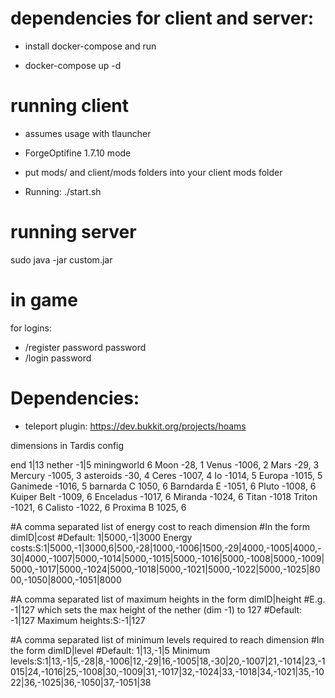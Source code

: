 # dependencies for client and server:

- install docker-compose and run

- docker-compose up -d

# running client

- assumes usage with tlauncher
- ForgeOptifine 1.7.10 mode
- put mods/ and client/mods folders into your client mods folder

- Running: ./start.sh

# running server

sudo java -jar custom.jar

# in game

for logins:

- /register password password
- /login password

# Dependencies:

- teleport plugin: https://dev.bukkit.org/projects/hoams





dimensions in Tardis config

end 1|13
nether -1|5
miningworld 6
Moon -28, 1
Venus -1006, 2
Mars -29, 3
Mercury -1005, 3
asteroids -30, 4
Ceres -1007, 4
Io -1014, 5
Europa -1015, 5
Ganimede -1016, 5
barnarda C 1050, 6
Barndarda E -1051, 6
Pluto -1008, 6
Kuiper Belt -1009, 6
Enceladus -1017, 6
Miranda -1024, 6
Titan -1018
Triton -1021, 6
Calisto -1022, 6
Proxima B 1025, 6

#A comma separated list of energy cost to reach dimension
#In the form dimID|cost
#Default: 1|5000,-1|3000
Energy costs:S:1|5000,-1|3000,6|500,-28|1000,-1006|1500,-29|4000,-1005|4000,-30|4000,-1007|5000,-1014|5000,-1015|5000,-1016|5000,-1008|5000,-1009|5000,-1017|5000,-1024|5000,-1018|5000,-1021|5000,-1022|5000,-1025|8000,-1050|8000,-1051|8000

#A comma separated list of maximum heights in the form dimID|height
#E.g. -1|127 which sets the max height of the nether (dim -1) to 127
#Default: -1|127
Maximum heights:S:-1|127

#A comma separated list of minimum levels required to reach dimension
#In the form dimID|level
#Default: 1|13,-1|5
Minimum levels:S:1|13,-1|5,-28|8,-1006|12,-29|16,-1005|18,-30|20,-1007|21,-1014|23,-1015|24,-1016|25,-1008|30,-1009|31,-1017|32,-1024|33,-1018|34,-1021|35,-1022|36,-1025|36,-1050|37,-1051|38
